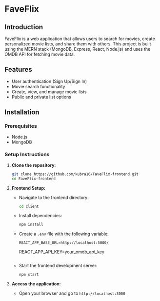 # FaveFlix

## Introduction

FaveFlix is a web application that allows users to search for movies, create personalized movie lists, and share them with others. This project is built using the MERN stack (MongoDB, Express, React, Node.js) and uses the OMDB API for fetching movie data.

## Features

- User authentication (Sign Up/Sign In)
- Movie search functionality
- Create, view, and manage movie lists
- Public and private list options

## Installation

### Prerequisites

- Node.js
- MongoDB

### Setup Instructions

1. **Clone the repository:**

   ```bash
   git clone https://github.com/kubra16/FaveFlix-frontend.git
   cd FaveFlix-frontend
   ```

2. **Frontend Setup:**

   - Navigate to the frontend directory:
     ```bash
     cd client
     ```
   - Install dependencies:
     ```bash
     npm install
     ```
   - Create a `.env` file with the following variable:
     ```
     REACT_APP_BASE_URL=http://localhost:5000/
     ```
     REACT_APP_API_KEY=your_omdb_api_key
     ```

     ```
   - Start the frontend development server:
     ```bash
     npm start
     ```

3. **Access the application:**
   - Open your browser and go to `http://localhost:3000`
